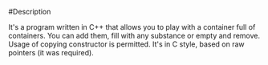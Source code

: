 #Description

It's a program written in C++ that allows you to play with a container full of containers. You can add them, fill with any substance or empty and remove. Usage of copying constructor is permitted. It's in C style, based on raw pointers (it was required).
